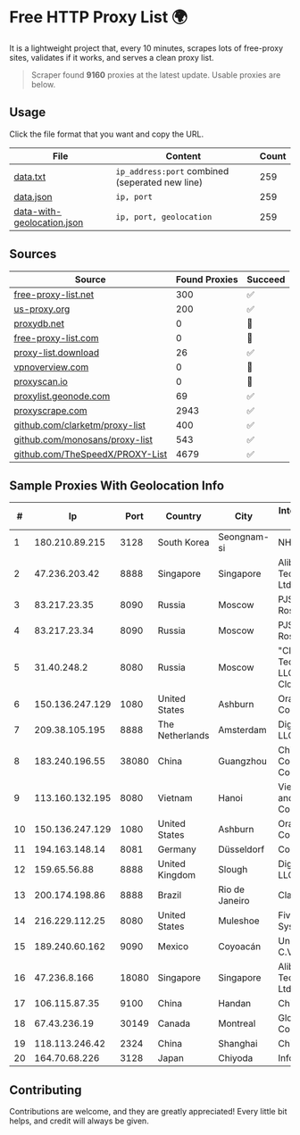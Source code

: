 
# Free HTTP Proxy List 🌍

It is a lightweight project that, every 10 minutes, scrapes lots of free-proxy sites, validates if it works, and serves a clean proxy list.


> Scraper found **9160** proxies at the latest update. Usable proxies are below.

## Usage

Click the file format that you want and copy the URL.


|File|Content|Count|
|----|-------|-----|
|[data.txt](https://raw.githubusercontent.com/themiralay/Proxy-List-World/master/data.txt)|`ip_address:port` combined (seperated new line)|259|
|[data.json](https://raw.githubusercontent.com/themiralay/Proxy-List-World/master/data.json)|`ip, port`|259|
|[data-with-geolocation.json](https://raw.githubusercontent.com/themiralay/Proxy-List-World/master/data-with-geolocation.json)|`ip, port, geolocation`|259|

## Sources

|Source|Found Proxies|Succeed|
|------|-------------|-------|
|[free-proxy-list.net](https://free-proxy-list.net)|300|✅|
|[us-proxy.org](https://www.us-proxy.org)|200|✅|
|[proxydb.net](http://proxydb.net)|0|🚫|
|[free-proxy-list.com](https://free-proxy-list.com/?page=&port=&type%5B%5D=http&type%5B%5D=https&up_time=0&search=Search)|0|🚫|
|[proxy-list.download](https://www.proxy-list.download/HTTP)|26|✅|
|[vpnoverview.com](https://vpnoverview.com/privacy/anonymous-browsing/free-proxy-servers)|0|🚫|
|[proxyscan.io](https://www.proxyscan.io)|0|🚫|
|[proxylist.geonode.com](https://proxylist.geonode.com/api/proxy-list?limit=300&page=1&sort_by=lastChecked&sort_type=desc&protocols=http,https)|69|✅|
|[proxyscrape.com](https://api.proxyscrape.com/v2/?request=displayproxies&protocol=http&timeout=10000&country=all&ssl=all&anonymity=all)|2943|✅|
|[github.com/clarketm/proxy-list](https://raw.githubusercontent.com/clarketm/proxy-list/master/proxy-list-raw.txt)|400|✅|
|[github.com/monosans/proxy-list](https://raw.githubusercontent.com/monosans/proxy-list/main/proxies/http.txt)|543|✅|
|[github.com/TheSpeedX/PROXY-List](https://raw.githubusercontent.com/TheSpeedX/PROXY-List/master/http.txt)|4679|✅|


## Sample Proxies With Geolocation Info

|#|Ip|Port|Country|City|Internet Service Provider|
|-|--|----|-------|----|-------------------------|
|1|180.210.89.215|3128|South Korea|Seongnam-si|NHNCLOUD|
|2|47.236.203.42|8888|Singapore|Singapore|Alibaba (US) Technology Co., Ltd.|
|3|83.217.23.35|8090|Russia|Moscow|PJSC Rostelecom|
|4|83.217.23.34|8090|Russia|Moscow|PJSC Rostelecom|
|5|31.40.248.2|8080|Russia|Moscow|"Cloud Technologies" LLC trading as Cloud.ru|
|6|150.136.247.129|1080|United States|Ashburn|Oracle Corporation|
|7|209.38.105.195|8888|The Netherlands|Amsterdam|DigitalOcean, LLC|
|8|183.240.196.55|38080|China|Guangzhou|China Mobile Communications Corporation|
|9|113.160.132.195|8080|Vietnam|Hanoi|VietNam Post and Telecom Corporation|
|10|150.136.247.129|1080|United States|Ashburn|Oracle Corporation|
|11|194.163.148.14|8081|Germany|Düsseldorf|Contabo GmbH|
|12|159.65.56.88|8888|United Kingdom|Slough|DigitalOcean, LLC|
|13|200.174.198.86|8888|Brazil|Rio de Janeiro|Claro S.A|
|14|216.229.112.25|8080|United States|Muleshoe|Five Area Systems, LLC|
|15|189.240.60.162|9090|Mexico|Coyoacán|Uninet S.A. de C.V.|
|16|47.236.8.166|18080|Singapore|Singapore|Alibaba (US) Technology Co., Ltd.|
|17|106.115.87.35|9100|China|Handan|Chinanet|
|18|67.43.236.19|30149|Canada|Montreal|GloboTech Communications|
|19|118.113.246.42|2324|China|Shanghai|Chinanet|
|20|164.70.68.226|3128|Japan|Chiyoda|InfoSphere|



## Contributing

Contributions are welcome, and they are greatly appreciated! Every
little bit helps, and credit will always be given.

